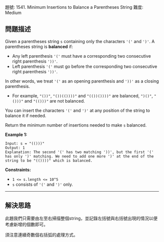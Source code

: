 題號: 1541. Minimum Insertions to Balance a Parentheses String
難度: Medium

## 問題描述
Given a parentheses string `s` containing only the characters `'('` and `')'`. A parentheses string is **balanced** if:

- Any left parenthesis `'('` must have a corresponding two consecutive right parenthesis `'))'`.
- Left parenthesis `'('` must go before the corresponding two consecutive right parenthesis `'))'`.

In other words, we treat `'('` as an opening parenthesis and `'))'` as a closing parenthesis.

- For example, `"())"`, `"())(())))"` and `"(())())))"` are balanced, `")()"`, `"()))"` and `"(()))"` are not balanced.

You can insert the characters `'('` and `')'` at any position of the string to balance it if needed.

Return the minimum number of insertions needed to make `s` balanced.

**Example 1:**
```
Input: s = "(()))"
Output: 1
Explanation: The second '(' has two matching '))', but the first '(' has only ')' matching. We need to add one more ')' at the end of the string to be "(())))" which is balanced.
```

**Constraints:**

- `1 <= s.length <= 10^5`
- `s` consists of `'('` and `')'` only.

---
## 解決思路
此題我們只需要由左至右掃描整個string，並記錄左括號與右括號出現的情況以便考慮新增的個數即可。

須注意連續奇數個右括弧的處理方式。